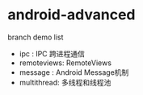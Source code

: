 # android-advanced

branch demo list

- ipc : IPC 跨进程通信
- remoteviews: RemoteViews
- message : Android Message机制
- multithread: 多线程和线程池